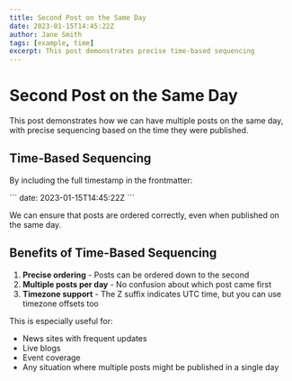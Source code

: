 ```yaml
---
title: Second Post on the Same Day
date: 2023-01-15T14:45:22Z
author: Jane Smith
tags: [example, time]
excerpt: This post demonstrates precise time-based sequencing
---
```


# Second Post on the Same Day

This post demonstrates how we can have multiple posts on the same day, with precise sequencing based on the time they were published.

## Time-Based Sequencing

By including the full timestamp in the frontmatter:

\`\`\`
date: 2023-01-15T14:45:22Z
\`\`\`

We can ensure that posts are ordered correctly, even when published on the same day.

## Benefits of Time-Based Sequencing

1. **Precise ordering** - Posts can be ordered down to the second
2. **Multiple posts per day** - No confusion about which post came first
3. **Timezone support** - The Z suffix indicates UTC time, but you can use timezone offsets too

This is especially useful for:
- News sites with frequent updates
- Live blogs
- Event coverage
- Any situation where multiple posts might be published in a single day
